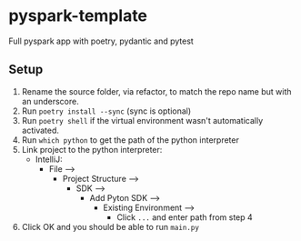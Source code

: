 # pyspark-template
Full pyspark app with poetry, pydantic and pytest

## Setup
1. Rename the source folder, via refactor, to match the repo name but with an underscore.
2. Run `poetry install --sync` (sync is optional)
3. Run `poetry shell` if the virtual environment wasn't automatically activated.
4. Run `which python` to get the path of the python interpreter
5. Link project to the python interpreter:
   - IntelliJ: 
     - File --> 
       - Project Structure --> 
         - SDK --> 
           - Add Pyton SDK --> 
             - Existing Environment --> 
               - Click `...` and enter path from step 4
6. Click OK and you should be able to run `main.py`